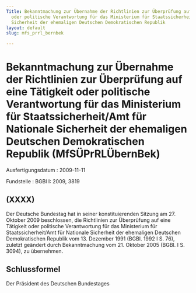 ```yaml
---
Title: Bekanntmachung zur Übernahme der Richtlinien zur Überprüfung auf eine Tätigkeit
  oder politische Verantwortung für das Ministerium für Staatssicherheit/Amt für Nationale
  Sicherheit der ehemaligen Deutschen Demokratischen Republik
layout: default
slug: mfs_prrl_bernbek

---
```


# Bekanntmachung zur Übernahme der Richtlinien zur Überprüfung auf eine Tätigkeit oder politische Verantwortung für das Ministerium für Staatssicherheit/Amt für Nationale Sicherheit der ehemaligen Deutschen Demokratischen Republik (MfSÜPrRLÜbernBek)

Ausfertigungsdatum
:   2009-11-11

Fundstelle
:   BGBl I: 2009, 3819


## (XXXX)

Der Deutsche Bundestag hat in seiner konstituierenden Sitzung am 27.
Oktober 2009 beschlossen, die Richtlinien zur Überprüfung auf eine
Tätigkeit oder politische Verantwortung für das Ministerium für
Staatssicherheit/Amt für Nationale Sicherheit der ehemaligen Deutschen
Demokratischen Republik vom 13. Dezember 1991 (BGBl. 1992 I S. 76),
zuletzt geändert durch Bekanntmachung vom 21. Oktober 2005 (BGBl. I S.
3094), zu übernehmen.


## Schlussformel

Der Präsident des Deutschen Bundestages

